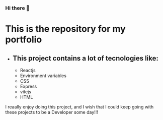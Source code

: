 ### Hi there 👋 

# This is the repository for my portfolio

* ## This project contains a lot of tecnologies like:
    * Reactjs
    * Environment variables
    * CSS
    * Express
    * vitejs
    * HTML

I reaally enjoy doing this project, and I wish that I could keep going with these projects to be a Developer some day!!!
